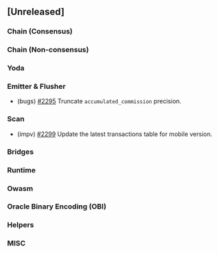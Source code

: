 <!--
(feat): New feature
(impv): Improvement / Enhancement
(docs): Documentation
(bugs): Bug fixes
(chore): Chore/cleanup work
-->

## [Unreleased]

### Chain (Consensus)

### Chain (Non-consensus)

### Yoda

### Emitter & Flusher

- (bugs) [\#2295](https://github.com/bandprotocol/bandchain/pull/2295) Truncate `accumulated_commission` precision.

### Scan

- (impv) [\#2299](https://github.com/bandprotocol/bandchain/pull/2299) Update the latest transactions table for mobile version.

### Bridges

### Runtime

### Owasm

### Oracle Binary Encoding (OBI)

### Helpers

### MISC
